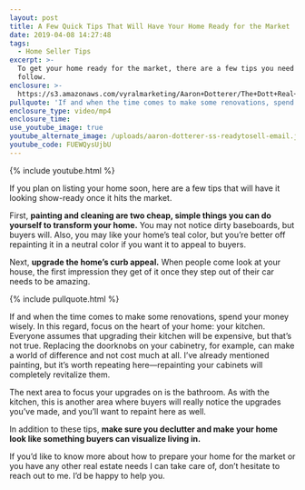 ```yaml
---
layout: post
title: A Few Quick Tips That Will Have Your Home Ready for the Market
date: 2019-04-08 14:27:48
tags:
  - Home Seller Tips
excerpt: >-
  To get your home ready for the market, there are a few tips you need to
  follow.
enclosure: >-
  https://s3.amazonaws.com/vyralmarketing/Aaron+Dotterer/The+Dott+Real+Estate+Group-+A+Few+Quick+Tips+That+Will+Have+Your+Home+Ready+for+the+Market.mp4
pullquote: 'If and when the time comes to make some renovations, spend your money wisely.'
enclosure_type: video/mp4
enclosure_time:
use_youtube_image: true
youtube_alternate_image: /uploads/aaron-dotterer-ss-readytosell-email.jpg
youtube_code: FUEWQysUjbU
---
```


{% include youtube.html %}

If you plan on listing your home soon, here are a few tips that will have it looking show-ready once it hits the market.&nbsp;

First, **painting and cleaning are two cheap, simple things you can do yourself to transform your home.** You may not notice dirty baseboards, but buyers will. Also, you may like your home’s teal color, but you’re better off repainting it in a neutral color if you want it to appeal to buyers.&nbsp;

Next, **upgrade the home’s curb appeal.** When people come look at your house, the first impression they get of it once they step out of their car needs to be amazing.&nbsp;

{% include pullquote.html %}

If and when the time comes to make some renovations, spend your money wisely. In this regard, focus on the heart of your home: your kitchen. Everyone assumes that upgrading their kitchen will be expensive, but that’s not true. Replacing the doorknobs on your cabinetry, for example, can make a world of difference and not cost much at all. I’ve already mentioned painting, but it’s worth repeating here—repainting your cabinets will completely revitalize them.&nbsp;

The next area to focus your upgrades on is the bathroom. As with the kitchen, this is another area where buyers will really notice the upgrades you’ve made, and you’ll want to repaint here as well.&nbsp;

In addition to these tips, **make sure you declutter and make your home look like something buyers can visualize living in.&nbsp;**

If you’d like to know more about how to prepare your home for the market or you have any other real estate needs I can take care of, don’t hesitate to reach out to me. I’d be happy to help you.&nbsp;